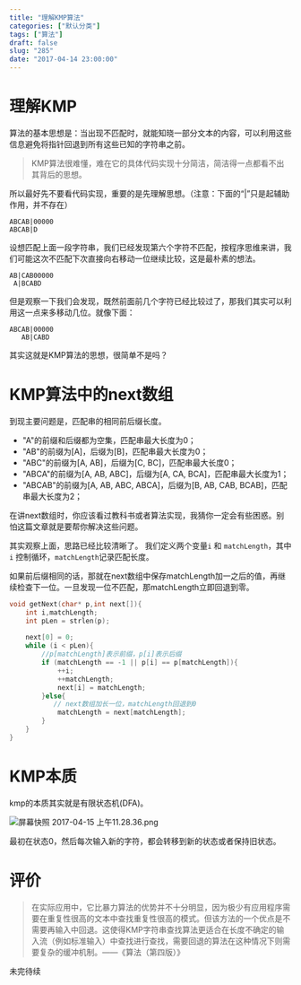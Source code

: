 ```yaml
---
title: "理解KMP算法"
categories: ["默认分类"]
tags: ["算法"]
draft: false
slug: "285"
date: "2017-04-14 23:00:00"
---
```


# 理解KMP

算法的基本思想是：当出现不匹配时，就能知晓一部分文本的内容，可以利用这些信息避免将指针回退到所有这些已知的字符串之前。

> KMP算法很难懂，难在它的具体代码实现十分简洁，简洁得一点都看不出其背后的思想。

所以最好先不要看代码实现，重要的是先理解思想。（注意：下面的“|”只是起辅助作用，并不存在）

```
ABCAB|00000
ABCAB|D
```
设想匹配上面一段字符串，我们已经发现第六个字符不匹配，按程序思维来讲，我们可能这次不匹配下次直接向右移动一位继续比较，这是最朴素的想法。
```
AB|CAB00000
 A|BCABD
```
但是观察一下我们会发现，既然前面前几个字符已经比较过了，那我们其实可以利用这一点来多移动几位。就像下面：
```
ABCAB|00000
   AB|CABD
```
其实这就是KMP算法的思想，很简单不是吗？

# KMP算法中的next数组

到现主要问题是，匹配串的相同前后缀长度。

- "A"的前缀和后缀都为空集，匹配串最大长度为0；
- "AB"的前缀为[A]，后缀为[B]，匹配串最大长度为0；
- "ABC"的前缀为[A, AB]，后缀为[C, BC]，匹配串最大长度0；
- "ABCA"的前缀为[A, AB, ABC]，后缀为[A, CA, BCA]，匹配串最大长度为1；
- "ABCAB"的前缀为[A, AB, ABC, ABCA]，后缀为[B, AB, CAB, BCAB]，匹配串最大长度为2；

在讲next数组时，你应该看过教科书或者算法实现，我猜你一定会有些困惑。别怕这篇文章就是要帮你解决这些问题。

其实观察上面，思路已经比较清晰了。
我们定义两个变量`i` 和 `matchLength`，其中 `i` 控制循环，`matchLength`记录匹配长度。

如果前后缀相同的话，那就在next数组中保存matchLength加一之后的值，再继续检查下一位。一旦发现一位不匹配，那matchLength立即回退到零。

```c
void getNext(char* p,int next[]){  
    int i,matchLength;   
    int pLen = strlen(p); 
    
    next[0] = 0;  
    while (i < pLen){  
        //p[matchLength]表示前缀，p[i]表示后缀  
        if (matchLength == -1 || p[i] == p[matchLength]){  
            ++i;  
            ++matchLength;  
            next[i] = matchLength;  
        }else{  
           // next数组加长一位，matchLength回退到0
            matchLength = next[matchLength];
        }  
    }  
}  
```

# KMP本质

kmp的本质其实就是有限状态机(DFA)。

![屏幕快照 2017-04-15 上午11.28.36.png][1]

最初在状态0，然后每次输入新的字符，都会转移到新的状态或者保持旧状态。 

#  评价

> 在实际应用中，它比暴力算法的优势并不十分明显，因为极少有应用程序需要在重复性很高的文本中查找重复性很高的模式。但该方法的一个优点是不需要再输入中回退。这使得KMP字符串查找算法更适合在长度不确定的输入流（例如标准输入）中查找进行查找，需要回退的算法在这种情况下则需要复杂的缓冲机制。——《算法（第四版）》

未完待续


  [1]: http://img.zhangchen915.com/2017/04/297984799.png
